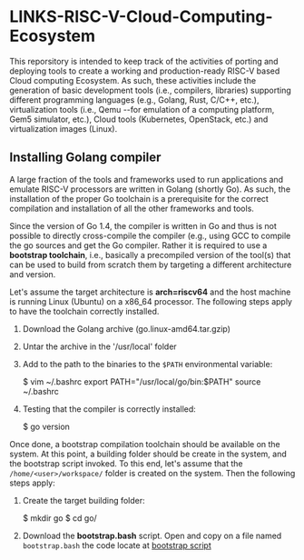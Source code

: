 # LINKS-RISC-V-Cloud-Computing-Ecosystem

This reporsitory is intended to keep track of the activities of porting and deploying tools to create a working and production-ready RISC-V based Cloud computing Ecosystem.
As such, these activities include the generation of basic development tools (i.e., compilers, libraries) supporting different programming languages (e.g., Golang, Rust, C/C++, etc.), virtualization tools (i.e., Qemu --for emulation of a 
computing platform, Gem5 simulator, etc.), Cloud tools (Kubernetes, OpenStack, etc.) and virtualization images (Linux).  

## Installing Golang compiler

A large fraction of the tools and frameworks used to run applications and emulate RISC-V processors are written in Golang (shortly Go). As such, the installation of the proper Go toolchain is a prerequisite for the correct compilation and installation of all the other frameworks and tools. 

Since the version of Go 1.4, the compiler is written in Go and thus is not possible to directly cross-compile the compiler (e.g., using GCC to compile the go sources and get the Go compiler. Rather it is required to use a **bootstrap toolchain**, i.e., basically a precompiled version of the tool(s) that can be used to build from scratch them by targeting a different architecture and version.

Let's assume the target architecture is **arch=riscv64** and the host machine is running Linux (Ubuntu) on a x86\_64 processor. The following steps apply to have the toolchain correctly installed.
1. Download the Golang archive (go<version>.linux-amd64.tar.gzip)
2. Untar the archive in the '/usr/local' folder
3. Add to the path to the binaries to the `$PATH` environmental variable:
	
	$ vim ~/.bashrc
	export PATH="/usr/local/go/bin:$PATH" 
	source ~/.bashrc

4. Testing that the compiler is correctly installed:
	
	$ go version

Once done, a bootstrap compilation toolchain should be available on the system. At this point, a building folder should be create in the system, and the bootstrap script invoked. To this end, let's assume that the `/home/<user>/workspace/` folder is created on the system. Then the following steps apply:
	
1. Create the target building folder:
	
	$ mkdir go
	$ cd go/

2. Download the **bootstrap.bash** script. Open and copy on a file named `bootstrap.bash` the code locate at [bootstrap script](https://go.dev/src/bootstrap.bash?m=text)
